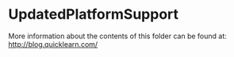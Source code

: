 UpdatedPlatformSupport
=================


More information about the contents of this folder can be found at:
http://blog.quicklearn.com/